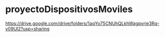 # proyectoDispositivosMoviles

https://drive.google.com/drive/folders/1aqYo75CNUhQLkhWagpvrje3Rq-v09Ul2?usp=sharing

